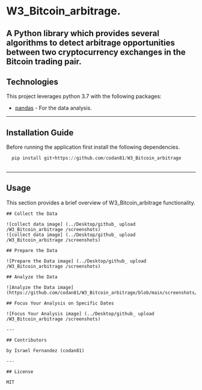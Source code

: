 # W3_Bitcoin_arbitrage.


A Python library which provides several algorithms to detect arbitrage opportunities between two cryptocurrency exchanges in the Bitcoin trading pair.
---

## Technologies

This project leverages python 3.7 with the following packages:

* [pandas](https://github.com/google/python-pandas) - For the data analysis.


---

## Installation Guide

Before running the application first install the following dependencies.

```python
  pip install git+https://github.com/codan81/W3_Bitcoin_arbitrage
  
```

---

## Usage

This section provides a brief overview of W3_Bitcoin_arbitrage functionality.
```
## Collect the Data

![collect data image] (../Desktop/github_ upload  /W3_Bitcoin_arbitrage /screenshots)
![collect data image] (../Desktop/github_ upload  /W3_Bitcoin_arbitrage /screenshots)

## Prepare the Data

![Prepare the Data image] (../Desktop/github_ upload  /W3_Bitcoin_arbitrage /screenshots)

## Analyze the Data

![Analyze the Data image] (https://github.com/codan81/W3_Bitcoin_arbitrage/blob/main/screenshots/Analyze%20the%20Data%20image.png)

## Focus Your Analysis on Specific Dates

![Focus Your Analysis image] (../Desktop/github_ upload  /W3_Bitcoin_arbitrage /screenshots)

---

## Contributors

by Israel Fernandez (codan81)

---

## License

MIT
